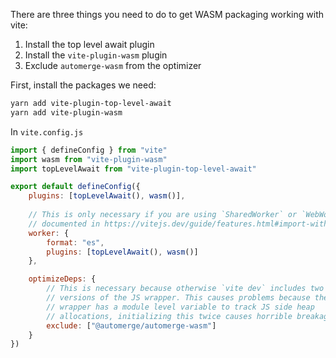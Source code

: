 There are three things you need to do to get WASM packaging working with vite:

1. Install the top level await plugin
2. Install the `vite-plugin-wasm` plugin
3. Exclude `automerge-wasm` from the optimizer

First, install the packages we need:
```bash
yarn add vite-plugin-top-level-await
yarn add vite-plugin-wasm
```

In `vite.config.js`

```javascript
import { defineConfig } from "vite"
import wasm from "vite-plugin-wasm"
import topLevelAwait from "vite-plugin-top-level-await"

export default defineConfig({
    plugins: [topLevelAwait(), wasm()],
    
    // This is only necessary if you are using `SharedWorker` or `WebWorker`, as 
    // documented in https://vitejs.dev/guide/features.html#import-with-constructors
    worker: { 
        format: "es",
        plugins: [topLevelAwait(), wasm()] 
    },

    optimizeDeps: {
        // This is necessary because otherwise `vite dev` includes two separate
        // versions of the JS wrapper. This causes problems because the JS
        // wrapper has a module level variable to track JS side heap
        // allocations, initializing this twice causes horrible breakage
        exclude: ["@automerge/automerge-wasm"]
    }
})
```
